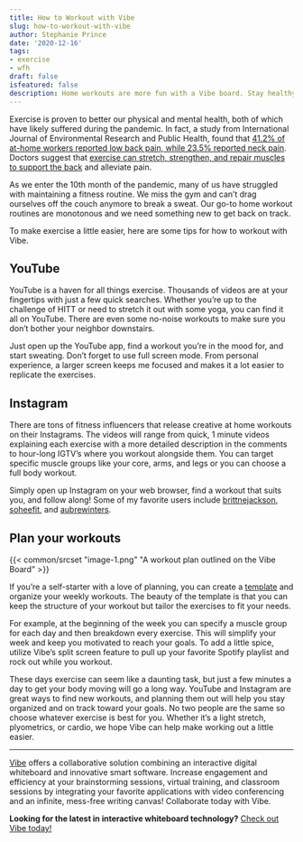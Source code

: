 ```yaml
---
title: How to Workout with Vibe
slug: how-to-workout-with-vibe
author: Stephanie Prince
date: '2020-12-16'
tags:
- exercise
- wfh
draft: false
isfeatured: false
description: Home workouts are more fun with a Vibe board. Stay healthy and active with these tips.
---
```


Exercise is proven to better our physical and mental health, both of which have likely suffered during the pandemic. In fact, a study from International Journal of Environmental Research and Public Health, found that [41.2% of at-home workers reported low back pain, while 23.5% reported neck pain](https://www.verywellhealth.com/remote-work-health-risks-5080056). Doctors suggest that [exercise can stretch, strengthen, and repair muscles to support the back](https://www.spine-health.com/wellness/exercise/how-exercise-helps-back) and alleviate pain.

As we enter the 10th month of the pandemic, many of us have struggled with maintaining a fitness routine. We miss the gym and can’t drag ourselves off the couch anymore to break a sweat. Our go-to home workout routines are monotonous and we need something new to get back on track.

To make exercise a little easier, here are some tips for how to workout with Vibe. 

## YouTube

YouTube is a haven for all things exercise. Thousands of videos are at your fingertips with just a few quick searches. Whether you’re up to the challenge of HITT or need to stretch it out with some yoga, you can find it all on YouTube. There are even some no-noise workouts to make sure you don’t bother your neighbor downstairs. 

Just open up the YouTube app, find a workout you’re in the mood for, and start sweating. Don’t forget to use full screen mode. From personal experience, a larger screen keeps me focused and makes it a lot easier to replicate the exercises. 

## Instagram

There are tons of fitness influencers that release creative at home workouts on their Instagrams. The videos will range from quick, 1 minute videos explaining each exercise with a more detailed description in the comments to hour-long IGTV’s where you workout alongside them. You can target specific muscle groups like your core, arms, and legs or you can choose a full body workout. 

Simply open up Instagram on your web browser, find a workout that suits you, and follow along! Some of my favorite users include [brittnejackson](https://www.instagram.com/brittnejackson/), [soheefit](https://www.instagram.com/soheefit/), and [aubrewinters](https://www.instagram.com/aubrewinters/).

## Plan your workouts

{{< common/srcset "image-1.png" "A workout plan outlined on the Vibe Board" >}}

If you’re a self-starter with a love of planning, you can create a [template](https://knowledge.vibe.us/using-templates) and organize your weekly workouts. The beauty of the template is that you can keep the structure of your workout but tailor the exercises to fit your needs. 

For example, at the beginning of the week you can specify a muscle group for each day and then breakdown every exercise. This will simplify your week and keep you motivated to reach your goals. To add a little spice, utilize Vibe’s split screen feature to pull up your favorite Spotify playlist and rock out while you workout.

These days exercise can seem like a daunting task, but just a few minutes a day to get your body moving will go a long way. YouTube and Instagram are great ways to find new workouts, and planning them out will help you stay organized and on track toward your goals. No two people are the same so choose whatever exercise is best for you. Whether it’s a light stretch, plyometrics, or cardio, we hope Vibe can help make working out a little easier. 



---

[Vibe](https://vibe.us/) offers a collaborative solution combining an interactive digital whiteboard and innovative smart software. Increase engagement and efficiency at your brainstorming sessions, virtual training, and classroom sessions by integrating your favorite applications with video conferencing and an infinite, mess-free writing canvas! Collaborate today with Vibe.

**Looking for the latest in interactive whiteboard technology?** [Check out Vibe today!](https://vibe.us/order/)
